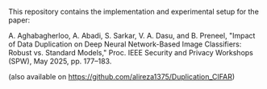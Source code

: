 This repository contains the implementation and experimental setup for the paper:

A. Aghabagherloo, A. Abadi, S. Sarkar, V. A. Dasu, and B. Preneel,
"Impact of Data Duplication on Deep Neural Network-Based Image Classifiers: Robust vs. Standard Models,"
Proc. IEEE Security and Privacy Workshops (SPW), May 2025, pp. 177–183.

(also available on https://github.com/alireza1375/Duplication_CIFAR)
